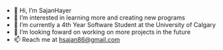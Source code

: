 - 👋 Hi, I’m SajanHayer
- 👀 I’m interested in learning more and creating new programs
- 🌱 I’m currently a 4th Year Software Student at the University of Calgary
- 💞️ I’m looking foward on working on more projects in the future
- 📫 Reach me at hsajan86@gmail.com

<!---
SajanHayer/SajanHayer is a ✨ special ✨ repository because its `README.md` (this file) appears on your GitHub profile.
You can click the Preview link to take a look at your changes.
--->
